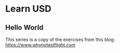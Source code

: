 # Learn USD


## Hello World
This series is a copy of the exercises from this blog: https://www.whynotestflight.com